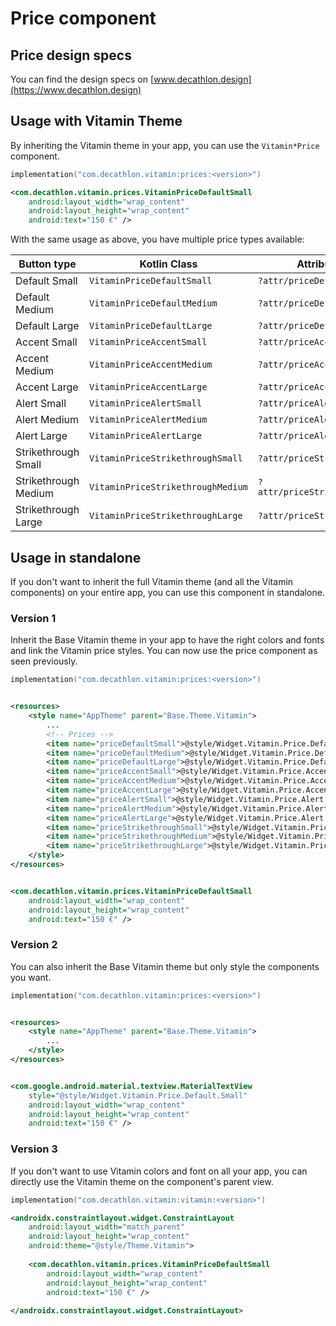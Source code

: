 # Price component

## Price design specs

You can find the design specs on [www.decathlon.design](https://www.decathlon.design)

## Usage with Vitamin Theme

By inheriting the Vitamin theme in your app, you can use the `Vitamin*Price` component.

```kotlin
implementation("com.decathlon.vitamin:prices:<version>")
```

```xml
<com.decathlon.vitamin.prices.VitaminPriceDefaultSmall 
    android:layout_width="wrap_content"
    android:layout_height="wrap_content" 
    android:text="150 €" />
```

With the same usage as above, you have multiple price types available:

| Button type             | Kotlin Class                         | Attribute style                     |
|-------------------------|--------------------------------------|-------------------------------------|
| Default Small           | `VitaminPriceDefaultSmall`           | `?attr/priceDefaultSmall`           |
| Default Medium          | `VitaminPriceDefaultMedium`          | `?attr/priceDefaultMedium`          |
| Default Large           | `VitaminPriceDefaultLarge`           | `?attr/priceDefaultLarge`           |
| Accent Small            | `VitaminPriceAccentSmall`            | `?attr/priceAccentSmall`            |
| Accent Medium           | `VitaminPriceAccentMedium`            | `?attr/priceAccentMedium`           |
| Accent Large            | `VitaminPriceAccentLarge`            | `?attr/priceAccentLarge`            |
| Alert Small             | `VitaminPriceAlertSmall`             | `?attr/priceAlertSmall`             |
| Alert Medium            | `VitaminPriceAlertMedium`            | `?attr/priceAlertMedium`            |
| Alert Large             | `VitaminPriceAlertLarge`             | `?attr/priceAlertLarge`             |
| Strikethrough Small     | `VitaminPriceStrikethroughSmall`     | `?attr/priceStrikethroughSmall`     |
| Strikethrough Medium    | `VitaminPriceStrikethroughMedium`    | `?attr/priceStrikethroughMedium`    |
| Strikethrough Large     | `VitaminPriceStrikethroughLarge`     | `?attr/priceStrikethroughLarge`    |

## Usage in standalone

If you don't want to inherit the full Vitamin theme (and all the Vitamin components) on your entire
app, you can use this component in standalone.

### Version 1

Inherit the Base Vitamin theme in your app to have the right colors and fonts and link the Vitamin
price styles. You can now use the price component as seen previously.

```kotlin
implementation("com.decathlon.vitamin:prices:<version>")
```

```xml

<resources>
    <style name="AppTheme" parent="Base.Theme.Vitamin">
        ...
        <!-- Prices -->
        <item name="priceDefaultSmall">@style/Widget.Vitamin.Price.Default.Small</item>
        <item name="priceDefaultMedium">@style/Widget.Vitamin.Price.Default.Medium</item>
        <item name="priceDefaultLarge">@style/Widget.Vitamin.Price.Default.Large</item>
        <item name="priceAccentSmall">@style/Widget.Vitamin.Price.Accent.Small</item>
        <item name="priceAccentMedium">@style/Widget.Vitamin.Price.Accent.Medium</item>
        <item name="priceAccentLarge">@style/Widget.Vitamin.Price.Accent.Large</item>
        <item name="priceAlertSmall">@style/Widget.Vitamin.Price.Alert.Small</item>
        <item name="priceAlertMedium">@style/Widget.Vitamin.Price.Alert.Medium</item>
        <item name="priceAlertLarge">@style/Widget.Vitamin.Price.Alert.Large</item>
        <item name="priceStrikethroughSmall">@style/Widget.Vitamin.Price.Strikethrough.Small</item>
        <item name="priceStrikethroughMedium">@style/Widget.Vitamin.Price.Strikethrough.Medium</item>
        <item name="priceStrikethroughLarge">@style/Widget.Vitamin.Price.Strikethrough.Large</item>
    </style>
</resources>
```

```xml

<com.decathlon.vitamin.prices.VitaminPriceDefaultSmall
    android:layout_width="wrap_content"
    android:layout_height="wrap_content"
    android:text="150 €" />
```

### Version 2

You can also inherit the Base Vitamin theme but only style the components you want.

```kotlin
implementation("com.decathlon.vitamin:prices:<version>")
```

```xml

<resources>
    <style name="AppTheme" parent="Base.Theme.Vitamin">
        ...
    </style>
</resources>
```

```xml

<com.google.android.material.textview.MaterialTextView
    style="@style/Widget.Vitamin.Price.Default.Small" 
    android:layout_width="wrap_content"
    android:layout_height="wrap_content" 
    android:text="150 €" />
```

### Version 3

If you don't want to use Vitamin colors and font on all your app, you can directly use the Vitamin theme on the component's parent view.

```kotlin
implementation("com.decathlon.vitamin:vitamin:<version>")
```

```xml
<androidx.constraintlayout.widget.ConstraintLayout
    android:layout_width="match_parent"
    android:layout_height="wrap_content"
    android:theme="@style/Theme.Vitamin">
    
    <com.decathlon.vitamin.prices.VitaminPriceDefaultSmall
        android:layout_width="wrap_content"
        android:layout_height="wrap_content"
        android:text="150 €" />
    
</androidx.constraintlayout.widget.ConstraintLayout>
```
